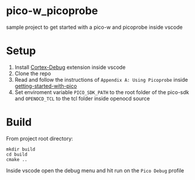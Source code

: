 # pico-w_picoprobe
sample project to get started with a pico-w and picoprobe inside vscode
# Setup
1. Install [Cortex-Debug](https://marketplace.visualstudio.com/items?itemName=marus25.cortex-debug) extension inside vscode
2. Clone the repo
3. Read and follow the instructions of `Appendix A: Using Picoprobe` inside [getting-started-with-pico](https://datasheets.raspberrypi.com/pico/getting-started-with-pico.pdf)
4. Set enviroment variable `PICO_SDK_PATH` to the root folder of the pico-sdk and `OPENOCD_TCL` to the tcl folder inside openocd source
# Build
From project root directory:
```
mkdir build
cd build
cmake ..
```
Inside vscode open the debug menu and hit run on the `Pico Debug` profile
